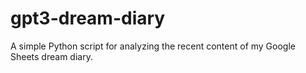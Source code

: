 # gpt3-dream-diary
A simple Python script for analyzing the recent content of my Google Sheets dream diary. 
